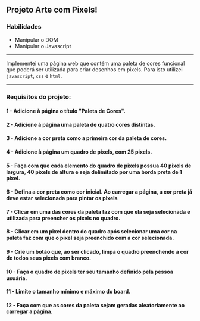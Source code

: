 ## Projeto Arte com Pixels!

### Habilidades

- Manipular o DOM
- Manipular o Javascript

---

Implementei uma página web que contém uma paleta de cores funcional que poderá ser utilizada para criar desenhos em pixels. Para isto utilizei `javascript`, `css` e `html`.

---

### Requisitos do projeto:

#### 1 - Adicione à página o título "Paleta de Cores".

#### 2 - Adicione à página uma paleta de quatro cores distintas.

#### 3 - Adicione a cor **preta** como a primeira cor da paleta de cores.

#### 4 - Adicione à página um quadro de pixels, com 25 pixels.

#### 5 - Faça com que cada elemento do quadro de pixels possua 40 pixels de largura, 40 pixels de altura e seja delimitado por uma borda preta de 1 pixel.

#### 6 - Defina a cor preta como cor inicial. Ao carregar a página, a cor preta já deve estar selecionada para pintar os pixels

#### 7 - Clicar em uma das cores da paleta faz com que ela seja selecionada e utilizada para preencher os pixels no quadro.

#### 8 - Clicar em um pixel dentro do quadro após selecionar uma cor na paleta faz com que o pixel seja preenchido com a cor selecionada.

#### 9 - Crie um botão que, ao ser clicado, limpa o quadro preenchendo a cor de todos seus pixels com branco.

#### 10 - Faça o quadro de pixels ter seu tamanho definido pela pessoa usuária.

#### 11 - Limite o tamanho mínimo e máximo do board.

#### 12 - Faça com que as cores da paleta sejam geradas aleatoriamente ao carregar a página.
